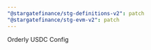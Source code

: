 ```yaml
---
"@stargatefinance/stg-definitions-v2": patch
"@stargatefinance/stg-evm-v2": patch
---
```


Orderly USDC Config
